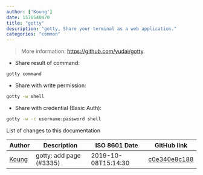 ```yaml
---
author: ['Koung']
date: 1570540470
title: "gotty"
description: "gotty, Share your terminal as a web application."
categories: "common"
---
```

> More information: <https://github.com/yudai/gotty>.

- Share result of command:

```bash
gotty command
```

- Share with write permission:

```bash
gotty -w shell
```

- Share with credential (Basic Auth):

```bash
gotty -w -c username:password shell
```
List of changes to this documentation


Author | Description | ISO 8601 Date | GitHub link
------|-----|-----|-----
[Koung](mailto:20951663+koungkub@users.noreply.github.com) | gotty: add page (#3335) | 2019-10-08T15:14:30 | [c0e340e8c188](https://github.com/tldr-pages/tldr/commit/c0e340e8c18807eee9707666231e522cb00cf288)

